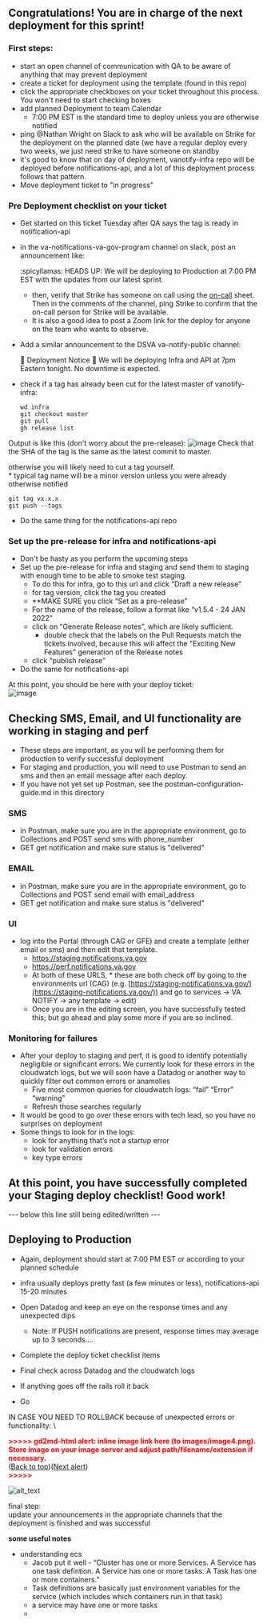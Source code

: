 ## Congratulations!  You are in charge of the next deployment for this sprint!  

### First steps:
* start an open channel of communication with QA to be aware of anything that may prevent deployment
* create a ticket for deployment using the template (found in this repo)
* click the appropriate checkboxes on your ticket throughout this process.  You won't need to start checking boxes 
* add planned Deployment to team Calendar
	+ 7:00 PM EST is the standard time to deploy unless you are otherwise notified
* ping @Nathan Wright on Slack to ask who will be available on Strike for the deployment on the planned date  (we have a regular deploy every two weeks, we just need strike to have someone on standby
* it's good to know that on day of deployment, vanotify-infra repo will be deployed before notifications-api, and a lot of this deployment process follows that pattern.
* Move deployment ticket to "in progress"

### Pre Deployment checklist on your ticket
* Get started on this ticket Tuesday after QA says the tag is ready in notification-api
* in the va-notifications-va-gov-program channel on slack, post an announcement like:

	:spicyllamas:    HEADS UP:   We will be deploying to Production at 7:00 PM EST with the updates from our latest sprint.

	* then, verify that Strike has someone on call using the [on-call](https://docs.google.com/spreadsheets/d/1xWzSqRzYpQmQzQGeTud2HCOICHK_EiQc0lGvnHznsZI/edit?usp=sharing ) sheet.  Then in the comments of the channel, ping Strike to confirm that the on-call person for Strike will be available.
	* It is also a good idea to post a Zoom link for the deploy for anyone on the team who wants to observe.

* Add a similar announcement to the DSVA va-notify-public channel:

	:llama: Deployment Notice :llama:
	We will be deploying Infra and API at 7pm Eastern tonight.
	No downtime is expected.


* check if a tag has already been cut for the latest master of vanotify-infra:

	```
	wd infra
	git checkout master
	git pull
	gh release list
	```
Output is like this (don't worry about the pre-release): 
![image](https://user-images.githubusercontent.com/107153866/214868862-09ec5ced-913f-433e-80c9-d31fa1ed2b5c.png)
Check that the SHA of the tag is the same as the latest commit to master.

otherwise you will likely need to cut a tag yourself.  
	* typical tag name will be a minor version unless you were already otherwise notified
```
git tag vx.x.x
git push --tags
```
* Do the same thing for the notifications-api repo

### Set up the pre-release for infra and notifications-api
* Don't be hasty as you perform the upcoming steps
* Set up the pre-release for infra and staging and send them to staging with enough time to be able to smoke test staging. 
    * To do this for infra, go to this url and click “Draft a new release”
    * for tag version, click the tag you created
    * **MAKE SURE you click “Set as a pre-release”
    * For the name of the release, follow a format like “v1.5.4 - 24 JAN 2022”
    * click on “Generate Release notes”, which are likely sufficient. 
        * double check that the labels on the Pull Requests match the tickets involved, because this will affect the "Exciting New Features" generation of the Release notes
    * click “publish release”
* Do the same for notifications-api

At this point, you should be here with your deploy ticket: \
![image](https://user-images.githubusercontent.com/107153866/214872782-c6a0f503-7d4c-433d-b38f-edead6015329.png)

## Checking SMS, Email, and UI functionality are working in staging and perf
* These steps are important, as you will be performing them for production to verify successful deployment
* For staging and production, you will need to use Postman to send an sms and then an email message after each deploy.
* If you have not yet set up Postman, see the postman-configuration-guide.md in this directory

### SMS
* in Postman, make sure you are in the appropriate environment, go to Collections and POST send sms with phone_number
* GET get notification and make sure status is "delivered"

### EMAIL
* in Postman, make sure you are in the appropriate environment, go to Collections and POST send email with email_address
* GET get notification and make sure status is "delivered"

### UI
* log into the Portal (through CAG or GFE) and create a template (either email or sms) and then edit that template.
	+  https://staging.notifications.va.gov
	+  https://perf.notifications.va.gov
	+  At both of these URLS, * these are both check off by going to the environments url (CAG) (e.g. [https://staging-notifications.va.gov/](https://staging-notifications.va.gov/)) and go to services -> VA NOTIFY -> any template -> edit)
    * Once you are in the editing screen, you have successfully tested this; but go ahead and play some more if you are so inclined. 

### Monitoring for failures
* After your deploy to staging and perf, it is good to identify potentially negligible or significant errors.  We currently look for these errors in the cloudwatch logs, but we will soon have a Datadog or another way to quickly filter out common errors or anamolies
    * Five most common queries for cloudwatch logs: “fail” “Error” “warning"
    * Refresh those searches regularly
* It would be good to go over these errors with tech lead, so you have no surprises on deployment
* Some things to look for in the logs:
    * look for anything that’s not a startup error
    * look for validation errors
    * key type errors

## At this point, you have successfully completed your Staging deploy checklist!  Good work!




--- below this line still being edited/written ---

## Deploying to Production 
* Again, deployment should start at 7:00 PM EST or according to your planned schedule
* infra usually deploys pretty fast (a few minutes or less), notifications-api 15-20 minutes


* Open Datadog and keep an eye on the response times and any unexpected dips
    * Note: If PUSH notifications are present, response times may average up to 3 seconds....
* Complete the deploy ticket checklist items
* Final check across Datadog and the cloudwatch logs
* If anything goes off the rails roll it back
* Go 

IN CASE YOU NEED TO ROLLBACK because of unexpected errors or functionality: \


<p id="gdcalert4" ><span style="color: red; font-weight: bold">>>>>>  gd2md-html alert: inline image link here (to images/image4.png). Store image on your image server and adjust path/filename/extension if necessary. </span><br>(<a href="#">Back to top</a>)(<a href="#gdcalert5">Next alert</a>)<br><span style="color: red; font-weight: bold">>>>>> </span></p>


![alt_text](images/image4.png "image_tooltip")


final step: \
update your announcements in the appropriate channels that the deployment is finished and was successful

**some useful notes**



* understanding ecs
    * Jacob put it well - “Cluster has one or more Services.  A Service has one task defintion.  A Service has one or more tasks. A Task has one or more containers.”
    * Task definitions are basically just environment variables for the service (which includes which containers run in that task)
    * a service may have one or more tasks
    *
